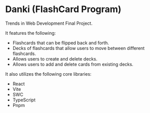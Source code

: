 # Danki (FlashCard Program)

Trends in Web Development Final Project.

It features the following:

-   Flashcards that can be flipped back and forth.
-   Decks of flashcards that allow users to move between different flashcards. 
-   Allows users to create and delete decks. 
-   Allows users to add and delete cards from existing decks.

It also utilizes the following core libraries:

-   React
-   Vite
-   SWC
-   TypeScript
-   Pnpm
